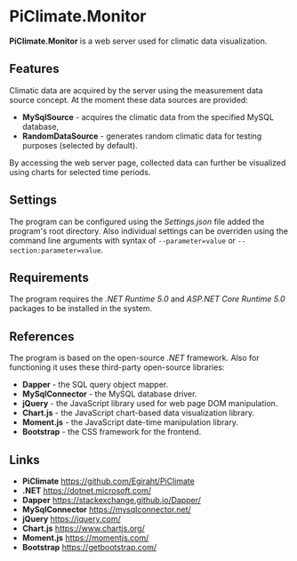 # PiClimate.Monitor

**PiClimate.Monitor** is a web server used for climatic data visualization.

## Features

Climatic data are acquired by the server using the measurement data source concept.
At the moment these data sources are provided:

* **MySqlSource** - acquires the climatic data from the specified MySQL database,
* **RandomDataSource** - generates random climatic data for testing purposes (selected by default).

By accessing the web server page, collected data can further be visualized using charts for selected time periods.

## Settings

The program can be configured using the *Settings.json* file added the program's root directory. Also individual
settings can be overriden using the command line arguments with syntax of `--parameter=value` or
`--section:parameter=value`.

## Requirements

The program requires the *.NET Runtime 5.0* and *ASP.NET Core Runtime 5.0* packages to be installed in the system.

## References

The program is based on the open-source *.NET* framework. Also for functioning it uses these third-party open-source
libraries:

* **Dapper** - the SQL query object mapper.
* **MySqlConnector** - the MySQL database driver.
* **jQuery** - the JavaScript library used for web page DOM manipulation.
* **Chart.js** - the JavaScript chart-based data visualization library.
* **Moment.js** - the JavaScript date-time manipulation library.
* **Bootstrap** - the CSS framework for the frontend.

## Links

* **PiClimate** <https://github.com/Egiraht/PiClimate>
* **.NET** <https://dotnet.microsoft.com/>
* **Dapper** <https://stackexchange.github.io/Dapper/>
* **MySqlConnector** <https://mysqlconnector.net/>
* **jQuery** <https://jquery.com/>
* **Chart.js** <https://www.chartjs.org/>
* **Moment.js** <https://momentjs.com/>
* **Bootstrap** <https://getbootstrap.com/>
